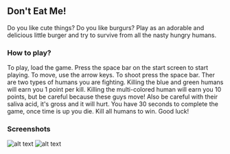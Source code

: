 ## Don't Eat Me!

Do you like cute things?  Do you like burgurs?  Play as an adorable and delicious little burger and try to survive from all the nasty hungry humans.

### How to play?

To play, load the game. Press the space bar on the start screen to start playing. To move, use the arrow keys. To shoot press the space bar. Ther are two types of humans you are fighting.  Killing the blue and green humans will earn you 1 point per kill.  Killing the multi-colored human will earn you 10 points, but be careful because these guys move!  Also be careful with their saliva acid, it's gross and it will hurt.  You have 30 seconds to complete the game, once time is up you die.  Kill all humans to win.  Good luck! 

### Screenshots
![alt text](https://raw.githubusercontent.com/kowai-monsuta/space-war-project/master/screenshots/Capture2.PNG)
![alt text](https://raw.githubusercontent.com/kowai-monsuta/space-war-project/master/screenshots/Capture.PNG)
